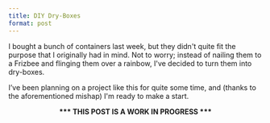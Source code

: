 ```yaml
---
title: DIY Dry-Boxes
format: post
---
```


I bought a bunch of containers last week, but they didn't quite fit the purpose that I originally had in mind. Not to worry; instead of nailing them to a Frizbee and flinging them over a rainbow, I've decided to turn them into dry-boxes.

I’ve been planning on a project like this for quite some time, and (thanks to the aforementioned mishap) I'm ready to make a start. 

<center><b>*** THIS POST IS A WORK IN PROGRESS ***<b></center>

